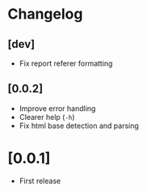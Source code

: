 # Changelog

## [dev]

- Fix report referer formatting

## [0.0.2]

- Improve error handling
- Clearer help (`-h`)
- Fix html base detection and parsing

# [0.0.1]
- First release